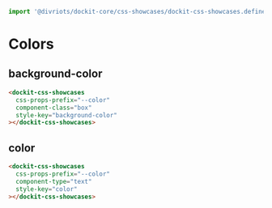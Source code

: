 ```js script
import '@divriots/dockit-core/css-showcases/dockit-css-showcases.define.js';
```

# Colors

## background-color

```html story
<dockit-css-showcases
  css-props-prefix="--color"
  component-class="box"
  style-key="background-color"
></dockit-css-showcases>
```

## color

```html story
<dockit-css-showcases
  css-props-prefix="--color"
  component-type="text"
  style-key="color"
></dockit-css-showcases>
```
